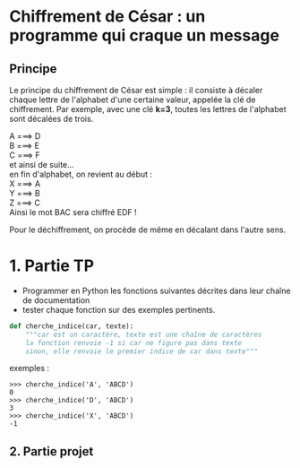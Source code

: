 # Chiffrement de César : un programme qui craque un message
## Principe
Le principe du chiffrement de César est simple : il consiste à décaler chaque lettre de l'alphabet d'une certaine valeur, appelée la clé de chiffrement.
Par exemple, avec une clé **k=3**, toutes les lettres de l'alphabet sont décalées de trois.

A ===> D  
B ===> E  
C ===> F  
et ainsi de suite...  
en fin d'alphabet, on revient au début :  
X ===> A  
Y ===> B  
Z ===> C  
Ainsi le mot BAC sera chiffré EDF ! 

Pour le déchiffrement, on procède de même en décalant dans l'autre sens.

# 1. Partie TP
* Programmer en Python les fonctions suivantes décrites dans leur chaîne de documentation
* tester chaque fonction sur des exemples pertinents. 

```Python
def cherche_indice(car, texte):
    """car est un caractère, texte est une chaîne de caractères
    la fonction renvoie -1 si car ne figure pas dans texte
    sinon, elle renvoie le premier indice de car dans texte"""
```
exemples : 
```
>>> cherche_indice('A', 'ABCD')
0
>>> cherche_indice('D', 'ABCD')
3
>>> cherche_indice('X', 'ABCD')
-1
```


## 2. Partie projet
